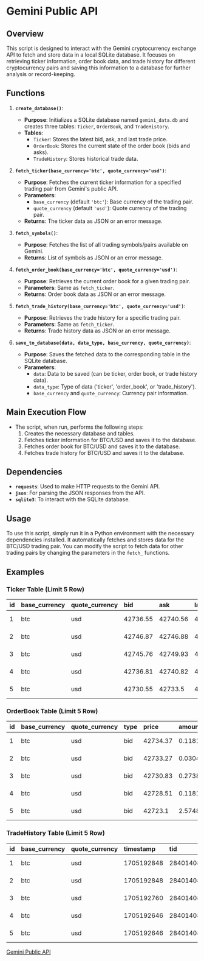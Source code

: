 # Gemini Public API  

## Overview
This script is designed to interact with the Gemini cryptocurrency exchange API to fetch and store data in a local SQLite database. It focuses on retrieving ticker information, order book data, and trade history for different cryptocurrency pairs and saving this information to a database for further analysis or record-keeping.

## Functions
1.  **`create_database()`**:
    
    -   **Purpose**: Initializes a SQLite database named `gemini_data.db` and creates three tables: `Ticker`, `OrderBook`, and `TradeHistory`.
    -   **Tables**:
        -   `Ticker`: Stores the latest bid, ask, and last trade price.
        -   `OrderBook`: Stores the current state of the order book (bids and asks).
        -   `TradeHistory`: Stores historical trade data.
2.  **`fetch_ticker(base_currency='btc', quote_currency='usd')`**:
    
    -   **Purpose**: Fetches the current ticker information for a specified trading pair from Gemini's public API.
    -   **Parameters**:
        -   `base_currency` (default `'btc'`): Base currency of the trading pair.
        -   `quote_currency` (default `'usd'`): Quote currency of the trading pair.
    -   **Returns**: The ticker data as JSON or an error message.
3.  **`fetch_symbols()`**:
    
    -   **Purpose**: Fetches the list of all trading symbols/pairs available on Gemini.
    -   **Returns**: List of symbols as JSON or an error message.
4.  **`fetch_order_book(base_currency='btc', quote_currency='usd')`**:
    
    -   **Purpose**: Retrieves the current order book for a given trading pair.
    -   **Parameters**: Same as `fetch_ticker`.
    -   **Returns**: Order book data as JSON or an error message.
5.  **`fetch_trade_history(base_currency='btc', quote_currency='usd')`**:
    
    -   **Purpose**: Retrieves the trade history for a specific trading pair.
    -   **Parameters**: Same as `fetch_ticker`.
    -   **Returns**: Trade history data as JSON or an error message.
6.  **`save_to_database(data, data_type, base_currency, quote_currency)`**:
    
    -   **Purpose**: Saves the fetched data to the corresponding table in the SQLite database.
    -   **Parameters**:
        -   `data`: Data to be saved (can be ticker, order book, or trade history data).
        -   `data_type`: Type of data ('ticker', 'order_book', or 'trade_history').
        -   `base_currency` and `quote_currency`: Currency pair information.

## Main Execution Flow

-   The script, when run, performs the following steps:
    1.  Creates the necessary database and tables.
    2.  Fetches ticker information for BTC/USD and saves it to the database.
    3.  Fetches order book for BTC/USD and saves it to the database.
    4.  Fetches trade history for BTC/USD and saves it to the database.

## Dependencies

-   **`requests`**: Used to make HTTP requests to the Gemini API.
-   **`json`**: For parsing the JSON responses from the API.
-   **`sqlite3`**: To interact with the SQLite database.

## Usage

To use this script, simply run it in a Python environment with the necessary dependencies installed. It automatically fetches and stores data for the BTC/USD trading pair. You can modify the script to fetch data for other trading pairs by changing the parameters in the `fetch_` functions.

## Examples

### Ticker Table (Limit 5 Row)  
| id | base\_currency | quote\_currency | bid | ask | last | f\_upload\_timestamp |
| :--- | :--- | :--- | :--- | :--- | :--- | :--- |
| 1 | btc | usd | 42736.55 | 42740.56 | 42771.09 | 2024-01-14 00:40:48 |
| 2 | btc | usd | 42746.87 | 42746.88 | 42736.9 | 2024-01-14 00:43:55 |
| 3 | btc | usd | 42745.76 | 42749.93 | 42748.63 | 2024-01-14 00:44:41 |
| 4 | btc | usd | 42736.81 | 42740.82 | 42741.36 | 2024-01-14 00:45:32 |
| 5 | btc | usd | 42730.55 | 42733.5 | 42713.26 | 2024-01-14 00:46:04 |

### OrderBook Table (Limit 5 Row)  
| id | base\_currency | quote\_currency | type | price | amount | f\_upload\_timestamp |
| :--- | :--- | :--- | :--- | :--- | :--- | :--- |
| 1 | btc | usd | bid | 42734.37 | 0.1181 | 2024-01-14 00:40:49 |
| 2 | btc | usd | bid | 42733.27 | 0.03043 | 2024-01-14 00:40:49 |
| 3 | btc | usd | bid | 42730.83 | 0.27387 | 2024-01-14 00:40:49 |
| 4 | btc | usd | bid | 42728.51 | 0.1181 | 2024-01-14 00:40:49 |
| 5 | btc | usd | bid | 42723.1 | 2.57484 | 2024-01-14 00:40:49 |

### TradeHistory Table (Limit 5 Row)  
| id | base\_currency | quote\_currency | timestamp | tid | price | amount | exchange | type | f\_upload\_timestamp |
| :--- | :--- | :--- | :--- | :--- | :--- | :--- | :--- | :--- | :--- |
| 1 | btc | usd | 1705192848 | 2840140822555814 | 42740.06 | 0.04983134 | gemini | buy | 2024-01-14 00:40:50 |
| 2 | btc | usd | 1705192848 | 2840140822555813 | 42737.63 | 0.03043 | gemini | buy | 2024-01-14 00:40:50 |
| 3 | btc | usd | 1705192760 | 2840140822555755 | 42771.09 | 0.00357962 | gemini | buy | 2024-01-14 00:40:50 |
| 4 | btc | usd | 1705192646 | 2840140822555657 | 42761.08 | 0.0001 | gemini | buy | 2024-01-14 00:40:50 |
| 5 | btc | usd | 1705192646 | 2840140822555655 | 42761.08 | 0.0002 | gemini | buy | 2024-01-14 00:40:50 |


  
[Gemini Public API](https://docs.gemini.com/rest-api/#symbols)